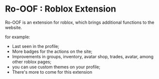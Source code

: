 # Ro-OOF : Roblox Extension

Ro-OOF is an extension for roblox, which brings additional functions to the website.

for example:
- Last seen in the profile;
- More badges for the actions on the site;
- Improvements in groups, inventory, avatar shop, trades, avatar, among other roblox pages;
- you can use custom themes on your profile;
- There's more to come for this extension
